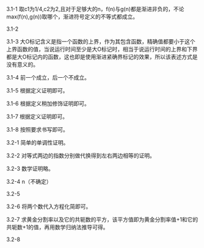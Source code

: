 3.1-1
取c1为1/4,c2为2,且对于足够大的n，f(n)与g(n)都是渐进非负的，不论max(f(n),g(n))取哪个，渐进符号定义的不等式都成立。

3.1-2

3.1-3
大O标记含义是指一个函数的上界，作为其包含函数，精确值都要小于这个上界函数的值，当说运行时间至少是大O标记时，相当于说运行时间的上界和下界都是大O标记内的函数，这也即是使用渐进紧确界标记的效果，所以该表述方式是没有意义的。

3.1-4
前一个成立，后一个不成立。

3.1-5
根据定义证明即可。

3.1-6
根据定义稍加修饰证明即可。

3.1-7
根据定义证明即可。

3.1-8
按照要求书写即可。

3.2-1
简单的单调性证明。

3.2-2
对等式两边的指数分别做代换得到左右两边相等的证明。

3.2-3
数学证明略。

3.2-4
n（不确定）

3.2-5

3.2-6
将两个数代入方程化简即可。

3.2-7
求黄金分割率以及它的共轭数的平方，该平方值即为黄金分割率值+1和它的共轭数+1的值，再用数学归纳法推导可得。

3.2-8
